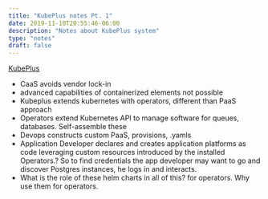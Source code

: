 ```yaml
---
title: "KubePlus notes Pt. 1"
date: 2019-11-10T20:55:46-06:00
description: "Notes about KubePlus system"
type: "notes"
draft: false
---
```

[KubePlus](https://itnext.io/evolution-of-paases-to-platform-as-code-in-kubernetes-world-74464b0013ca)
  * CaaS avoids vendor lock-in
  * advanced capabilities of containerized elements not possible
  * Kubeplus extends kubernetes with operators, different than PaaS approach
  * Operators extend Kubernetes API to manage software for queues, databases.  Self-assemble these
  * Devops constructs custom PaaS, provisions, .yamls
  * Application Developer declares and creates application platforms as code leveraging custom resources introduced by the installed Operators.? So to find credentials the app developer may want to go and discover Postgres instances, he logs in and interacts.
  * What is the role of these helm charts in all of this? for operators. Why use them for operators.
